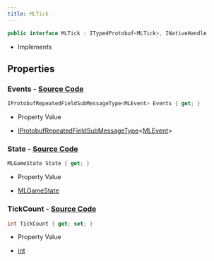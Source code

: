 ```yaml
---
title: MLTick
---
```


```csharp
public interface MLTick : ITypedProtobuf<MLTick>, INativeHandle
```

- Implements

## Properties

### **Events** - [Source Code](https://github.com/swiftly-solution/swiftlys2/blob/main/managed/src/SwiftlyS2.Generated/Protobufs/Interfaces/MLTick.cs#L19)

```csharp
IProtobufRepeatedFieldSubMessageType<MLEvent> Events { get; }
```

- Property Value

- [IProtobufRepeatedFieldSubMessageType](/docs/api/shared/netmessages/iprotobufrepeatedfieldsubmessagetype-1)<[MLEvent](/docs/api/shared/protobufdefinitions/mlevent)>

### **State** - [Source Code](https://github.com/swiftly-solution/swiftlys2/blob/main/managed/src/SwiftlyS2.Generated/Protobufs/Interfaces/MLTick.cs#L16)

```csharp
MLGameState State { get; }
```

- Property Value

- [MLGameState](/docs/api/shared/protobufdefinitions/mlgamestate)

### **TickCount** - [Source Code](https://github.com/swiftly-solution/swiftlys2/blob/main/managed/src/SwiftlyS2.Generated/Protobufs/Interfaces/MLTick.cs#L13)

```csharp
int TickCount { get; set; }
```

- Property Value

- [int](https://learn.microsoft.com/dotnet/api/system.int32)

